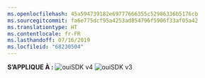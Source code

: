 ```yaml
---
ms.openlocfilehash: 45a594739182e69777666355c52986336b5176cb
ms.sourcegitcommit: fa6e775dcf95a4253ad854796f5906f33af05a42
ms.translationtype: HT
ms.contentlocale: fr-FR
ms.lasthandoff: 07/16/2019
ms.locfileid: "68230504"
---
```

<Token>**S’APPLIQUE À :** ![oui](../media/yes.png)SDK v4 ![oui](../media/yes.png)SDK v3 </Token>
